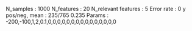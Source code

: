 N_samples                     : 1000
N_features                    : 20
N_relevant features           : 5
Error rate                    : 0
y pos/neg, mean               : 235/765 0.235
Params                        : -200,-100,1,2,0.1,0,0,0,0,0,0,0,0,0,0,0,0,0,0,0
